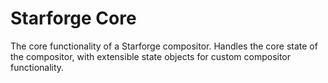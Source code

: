 # Starforge Core
The core functionality of a Starforge compositor. Handles the core state of the compositor, with extensible state objects for custom compositor functionality.